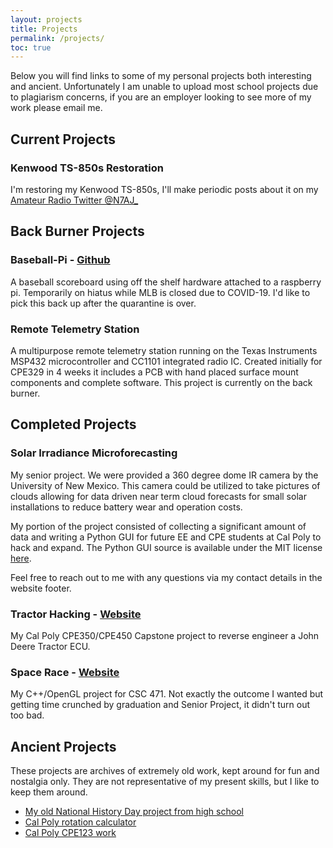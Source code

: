 ```yaml
---
layout: projects
title: Projects
permalink: /projects/
toc: true
---
```


Below you will find links to some of my personal projects
both interesting and ancient.  Unfortunately I am unable to
upload most school projects due to plagiarism concerns,
if you are an employer looking to see more of my work
please email me.

## Current Projects

### Kenwood TS-850s Restoration
I'm restoring my Kenwood TS-850s, I'll make periodic posts about it on my [Amateur Radio Twitter @N7AJ_](https://twitter.com/N7AJ)

## Back Burner Projects

### Baseball-Pi - [Github](https://github.com/Goldman60/baseball-pi)

A baseball scoreboard using off the shelf hardware
attached to a raspberry pi.
Temporarily on hiatus while MLB is closed due to COVID-19.  I'd like to pick this
back up after the quarantine is over.

### Remote Telemetry Station

A multipurpose remote telemetry station running on the Texas
Instruments MSP432 microcontroller and CC1101 integrated radio IC.
Created initially for CPE329 in 4 weeks it includes a PCB with hand placed
surface mount components and complete software.  This project is currently
on the back burner.

## Completed Projects

### Solar Irradiance Microforecasting

My senior project.  We were provided a 360 degree dome IR camera by
the University of New Mexico.  This camera could be utilized to take
pictures of clouds allowing for data driven near term cloud forecasts
for small solar installations to reduce battery wear and operation costs.

My portion of the project consisted of collecting a significant amount of
data and writing a Python GUI for future EE and CPE students at Cal Poly
to hack and expand.  The Python GUI source is available under the MIT
license [here](https://git.nclf.net/SIMF/simf-python-gui).

Feel free to reach out to me with any questions via my contact details in
the website footer.

### Tractor Hacking - [Website](https://tractorhacking.github.io)

My Cal Poly CPE350/CPE450 Capstone project to reverse
engineer a John Deere Tractor ECU.

### Space Race - [Website](https://projects.ajfite.com/csc471-finalproject)

My C++/OpenGL project for CSC 471.  Not exactly the outcome I wanted but
getting time crunched by graduation and Senior Project, it didn't turn
out too bad.

## Ancient Projects

These projects are archives of extremely old work, kept around for fun
and nostalgia only.  They are not representative of my present skills,
but I like to keep them around.

* [My old National History Day project from high school](https://projects.ajfite.com/nhd/)
* [Cal Poly rotation calculator](https://projects.ajfite.com/rotations/)
* [Cal Poly CPE123 work](https://sites.google.com/site/ajcpe123/)
